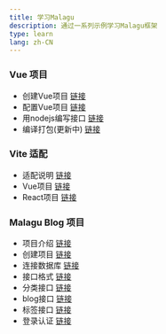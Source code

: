 ```yaml
---
title: 学习Malagu
description: 通过一系列示例学习Malagu框架
type: learn
lang: zh-CN
---
```


### Vue 项目
- 创建Vue项目 [链接](learn/vue.md)
- 配置Vue项目 [链接](learn/config-vue.md)
- 用nodejs编写接口 [链接](learn/node-api.md)
- 编译打包(更新中)  [链接](learn/vue-build.md)

### Vite 适配
- 适配说明 [链接](learn/vite-intro.md)
- Vue项目 [链接](learn/vite-vue.md)
- React项目 [链接](learn/vite-vue.md)

### Malagu Blog 项目
- 项目介绍   [链接](learn/blog-intro.md)
- 创建项目   [链接](learn/blog-create-project.md)
- 连接数据库 [链接](learn/blog-db-conn.md)
- 接口格式   [链接](learn/blog-api.md)
- 分类接口   [链接](learn/blog-category.md)
- blog接口  [链接](learn/blog-post.md)
- 标签接口   [链接](learn/blog-tag.md)
- 登录认证   [链接](learn/blog-auth.md)
